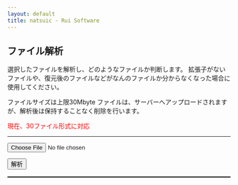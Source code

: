 ```yaml
---
layout: default
title: natsuic - Rui Software
---
```

<script type="text/javascript">function _arrayBufferToBase64( buffer, size ) {
    var binary = '';
    var bytes = new Uint8Array( buffer, 0, size);
    var len = bytes.byteLength;
    for (var i = 0; i < len; i++) {
        binary += String.fromCharCode( bytes[ i ] );
    }
    return window.btoa( binary );
}
function fileAnalyze(){
  var table = $('#resultTable');
  if ($('thead tr', table).length) {
    $('thead tr', table).remove();
  }
  if ($('tbody tr', table).length) {
    $('tbody tr', table).remove();
  }
  $("#resultTableTitle").text("");

  var files = document.getElementById('file_name_text').files;
  if (!files.length) {
    return;
  }
  var file = files[0];
  if (!window.FileReader) {
    alert("ご利用のブラウザはサポートしていません");
    return;
  }
  var fr = new FileReader();
  if (!fr.readAsArrayBuffer) {
    alert("ご利用のブラウザはサポートしていません");
    return;
  }

  // ファイル読み込み時のイベントを設定
  fr.onload = function(event){
      // ファイルのデータが入ったArrayBufferオブジェクトを取得
      var data = event.target.result;
      var sendData = _arrayBufferToBase64(data, 1024);

      $.ajax({
        type:"get",
        url:"//api.primasm.com/fileanalyzer/index/" + sendData + "/",
        cache:true,
        dataType: "jsonp",
        jsonpCallback: 'response',
        success: function(json_data) {   // 200 OK時
          $("#resultTableTitle").text("解析結果 : " + file.name);
          $('thead', table).append('<tr><td>一致</td><td>拡張子</td><td>ファイルの説明</td></tr>');
          var jsonResultData = json_data.result;
          for(var resultkey in jsonResultData){
            $.ajax({
              type:"get",
              url:"//fuel.primasm.com/fileanalyzer/result/" + jsonResultData[resultkey].Id ,
              cache:true,
              dataType:"jsonp",
              jsonpCallback: 'response',
              success:function(dataDetailData){
                var jsonDetailData = dataDetailData;
                $('tbody', table).append('<tr><td >' + (jsonResultData[resultkey].Hit / jsonResultData[resultkey].Total * 100) + "%</td><td>" +  jsonDetailData.Ext + '</td><td>' + jsonDetailData.Descript + '</td></tr>');
              }
            });}
         },
        error: function() {         // HTTPエラー時
          alert("Server Error. Pleasy try again later.");
        },
      });
    };

  // ファイルデータへのアクセス開始。ArrayBufferオブジェクトとしてデータを取得する。
  fr.readAsArrayBuffer(file);

  return false;
}
$(function () {
  jQuery.event.props.push('dataTransfer');
  $("#analyzeForm").submit(function() {fileAnalyze();return false;});
});</script><style type="text/css">#resultTable {
   border-collapse: collapse;
   border: 1px solid black; /* 外枠 */
}
#resultTable th, #resultTable td {
   border-style: solid dotted; /* 線種 */
   border-width: 1px; /* 線の太さ */
   border-color: black; /* 線色 */
}</style>

## ファイル解析
選択したファイルを解析し、どのようなファイルか判断します。
拡張子がないファイルや、復元後のファイルなどがなんのファイルか分からなくなった場合に使用してください。

ファイルサイズは上限30Mbyte
ファイルは、サーバーへアップロードされますが、解析後は保持することなく削除を行います。

<font color="red">現在、30ファイル形式に対応</font>

---

<form id="analyzeForm" name="analyzeForm" action="#">
<input type="file" id="file_name_text" name="file_name" size="30"><p><input type="submit" class="btn btn-success" value="&#35299;&#26512;"></p></form>
<p id="resultTableTitle"></p>
<table id="resultTable"><thead style="background-color:#2e8b57;color:white;"></thead><tbody></tbody></table>
